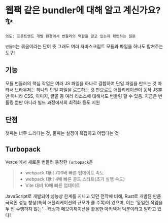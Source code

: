 # 웹팩 같은 bundler에 대해 알고 계신가요? ✨

`의도: 프론트엔드 개발 환경에서 번들러의 역할을 알고 있는지 확인하는 질문`

`번들러`는 묶음이라는 단어 뜻 그래도 여러 자바스크립트 모듈과 파일을 하나도 합쳐주는 도구!

## 기능

모듈 번들러의 핵심 작업은 여러 JS 파일을 하나로 결합하여 단일 파일을 만드는 것
따라서 브라우저는 하나의 단일 파일을 로드하는 것 만으로도 애플리케이션이 동작
JS뿐만 아니라 CSS, 이미지, 글꼴 등 여러 리소스에 대해서도 번들링 할 수 있음.
지금은 번들링 뿐만 아니라 빌드 과정에서의 최적화 등도 지원

## 단점

첫째는 너무 느리다는 것, 둘째는 설정이 복잡하고 어렵다는 것

## Turbopack

Vercel에서 새로운 번들러 등장한 `Turbopack`은

> - webpack 대비 700배 빠른 업데이트 속도
> - webpack 대비 4배 빠른 콜드 스타트(초기 실행 속도)
> - Vite 대비 10배 빠른 업데이트

JavaScript로 개발되어 성능상 한계를 지니고 있던 전작에 비해,
Rust로 개발된 만큼 극적인 성능 향상(특히 애플리케이션의 규모가 클 수록)이 있으며, 이는 '동일한 작업을 두 번 수행하지 않는' - 캐싱과 메모이제이션을 활용한 아키텍처 덕분이라고 말하고 있다!
